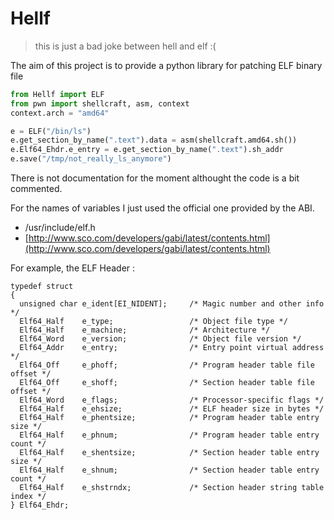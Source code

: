 # Hellf
> this is just a bad joke between hell and elf :(

The aim of this project is to provide a python library for patching ELF binary file

```python
from Hellf import ELF
from pwn import shellcraft, asm, context
context.arch = "amd64"

e = ELF("/bin/ls")
e.get_section_by_name(".text").data = asm(shellcraft.amd64.sh())
e.Elf64_Ehdr.e_entry = e.get_section_by_name(".text").sh_addr
e.save("/tmp/not_really_ls_anymore")
```

There is not documentation for the moment althought the code is a bit commented.

For the names of variables I just used the official one provided by the ABI.

- /usr/include/elf.h
- [http://www.sco.com/developers/gabi/latest/contents.html](http://www.sco.com/developers/gabi/latest/contents.html)


For example, the ELF Header :
```
typedef struct
{
  unsigned char e_ident[EI_NIDENT];     /* Magic number and other info */
  Elf64_Half    e_type;                 /* Object file type */
  Elf64_Half    e_machine;              /* Architecture */
  Elf64_Word    e_version;              /* Object file version */
  Elf64_Addr    e_entry;                /* Entry point virtual address */
  Elf64_Off     e_phoff;                /* Program header table file offset */
  Elf64_Off     e_shoff;                /* Section header table file offset */
  Elf64_Word    e_flags;                /* Processor-specific flags */
  Elf64_Half    e_ehsize;               /* ELF header size in bytes */
  Elf64_Half    e_phentsize;            /* Program header table entry size */
  Elf64_Half    e_phnum;                /* Program header table entry count */
  Elf64_Half    e_shentsize;            /* Section header table entry size */
  Elf64_Half    e_shnum;                /* Section header table entry count */
  Elf64_Half    e_shstrndx;             /* Section header string table index */
} Elf64_Ehdr;
```
